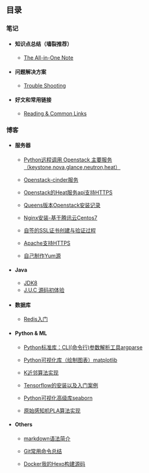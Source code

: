 ## 目录

### 笔记

- #### 知识点总结（墙裂推荐）

  - [The All-in-One Note](docs/notes/all-in-one.md)

- #### 问题解决方案

  - [Trouble Shooting](docs/notes/troubleshooting.md)

- ####  好文和常用链接

  - [Reading & Common Links](docs/notes/links.md)



### 博客

- #### 服务器

  - [Python远程调用 Openstack 主要服务（keystone,nova,glance,neutron,heat）](docs/blogs/os/openstack/python-openstack.md)
  - [Openstack-cinder服务](docs/blogs/os/openstack/openstack-cinder.md)
  - [Openstack的Heat服务api支持HTTPS](docs/blogs/os/openstack/openstack-heatapi-https.md)
  - [Queens版本Openstack安装记录](docs/blogs/os/openstack/openstack-queens-install.md)
  
  - [Nginx安装-基于腾讯云Centos7](docs/blogs/os/nginx-install.md)
  - [自签的SSL证书创建与验证过程](docs/blogs/os/self-ssl-signing.md)
  - [Apache支持HTTPS](docs/blogs/os/apache-self-ssl.md)
  - [自己制作Yum源](docs/blogs/os/yumsource.md)
  
- #### Java

  - [JDK8](docs/blogs/java/jdk8.md)
  - [J.U.C 源码初体验](docs/blogs/java/juc.md)
  
- #### 数据库

  - [Redis入门](docs/blogs/database/redis.md)

- #### Python & ML

  - [Python标准库：CLI(命令行)参数解析工具argparse](docs/blogs/python/argparse.md)

  - [Python可视化库（绘制图表）matplotlib](docs/blogs/python/matplotlib.md)

  - [K近邻算法实现](docs/blogs/ml/knn.md)

  - [Tensorflow的安装以及入门案例](docs/blogs/ml/tensorflow-start.md)

  - [Python可视化高级库seaborn](docs/blogs/python/seaborn.md)

  - [原始感知机PLA算法实现](docs/blogs/ml/pla.md)

- #### Others

  - [markdown语法简介](docs/blogs/others/markdown.md)

  - [Git常用命令总结](docs/blogs/others/git.md)

  - [Docker我的Hexo构建源码](docs/blogs/others/docker-hexo.md)